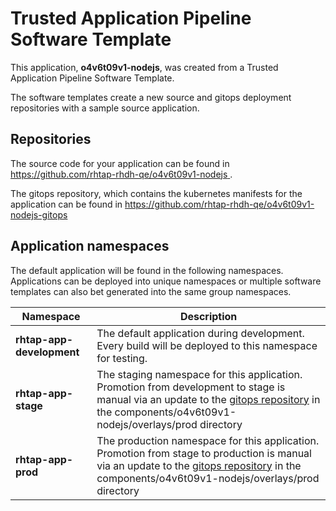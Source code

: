 # Trusted Application Pipeline Software Template

This application, **o4v6t09v1-nodejs**, was created from a Trusted Application Pipeline Software Template.

The software templates create a new source and gitops deployment repositories with a sample source application. 

## Repositories

The source code for your application can be found in [https://github.com/rhtap-rhdh-qe/o4v6t09v1-nodejs ](https://github.com/rhtap-rhdh-qe/o4v6t09v1-nodejs ).
 
The gitops repository, which contains the kubernetes manifests for the application can be found in 
[https://github.com/rhtap-rhdh-qe/o4v6t09v1-nodejs-gitops ](https://github.com/rhtap-rhdh-qe/o4v6t09v1-nodejs-gitops ) 

## Application namespaces 

The default application will be found in the following namespaces. Applications can be deployed into unique namespaces or multiple software templates can also bet generated into the same group namespaces.  

|  Namespace   |  Description   |  
| -------- | -------- |   
| **rhtap-app-development** | The default application during development. Every build will be deployed to this namespace for testing. | 
| **rhtap-app-stage** | The staging namespace for this application. Promotion from development to stage is manual via an update to the [gitops repository](https://github.com/rhtap-rhdh-qe/o4v6t09v1-nodejs-gitops ) in the components/o4v6t09v1-nodejs/overlays/prod directory |  
| **rhtap-app-prod** | The production namespace for this application. Promotion from stage to production is manual via an update to the [gitops repository](https://github.com/rhtap-rhdh-qe/o4v6t09v1-nodejs-gitops ) in the components/o4v6t09v1-nodejs/overlays/prod directory | 